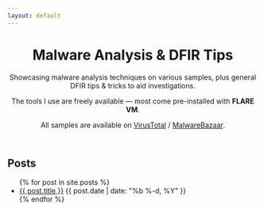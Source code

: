 ```yaml
---
layout: default
---
```


<header>
  <h1>Malware Analysis & DFIR Tips</h1>
  <p>
    Showcasing malware analysis techniques on various samples, plus general DFIR tips & tricks to aid investigations.
  </p>
  <p>
    The tools I use are freely available — most come pre-installed with <strong>FLARE VM</strong>.
  </p>
  <p>
    All samples are available on 
    <a href="https://www.virustotal.com/" target="_blank">VirusTotal</a> /
    <a href="https://bazaar.abuse.ch/" target="_blank">MalwareBazaar</a>.
  </p>
</header>

<section>
  <h2>Posts</h2>
  <ul class="post-list">
    {% for post in site.posts %}
      <li>
        <a href="{{ post.url | relative_url }}">{{ post.title }}</a>
        <span class="post-date">{{ post.date | date: "%b %-d, %Y" }}</span>
      </li>
    {% endfor %}
  </ul>
</section>
